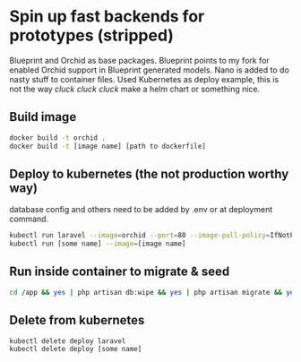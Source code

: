 # Spin up fast backends for prototypes (stripped)

Blueprint and Orchid as base packages. Blueprint points to my fork for enabled Orchid support in Blueprint generated models. Nano is added to do nasty stuff to container files. Used Kubernetes as deploy example, this is not the way _cluck cluck cluck_ make a helm chart or something nice.

## Build image

```bash
docker build -t orchid .
docker build -t [image name] [path to dockerfile]
```

## Deploy to kubernetes (the not production worthy way)

database config and others need to be added by .env or at deployment command.

```bash
kubectl run laravel --image=orchid --port=80 --image-pull-policy=IfNotPresent --env=APP_KEY=base64:cUPmwHx4LXa4Z25HhzFiWCf7TlQmSqnt98pnuiHmzgY=
kubectl run [some name] --image=[image name]
```

## Run inside container to migrate & seed

```bash
cd /app && yes | php artisan db:wipe && yes | php artisan migrate && yes | php artisan db:seed && yes | php artisan orchid:admin admin admin@admin.local orchid
```

## Delete from kubernetes

```bash
kubectl delete deploy laravel
kubectl delete deploy [some name]
```
